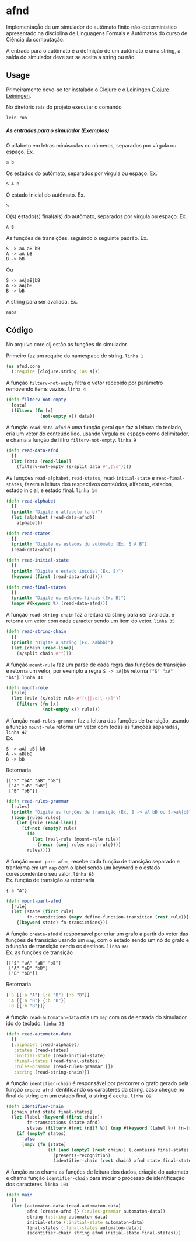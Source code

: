 # afnd
Implementaçã́o de um simulador de autômato finito não-determinístico 
apresentado na disciplina de Linguagens Formais e Autômatos do curso de 
Ciência da computação.
 
A entrada para o autômato é a definição de um autômato e uma string, a saída
do simulador deve ser se aceita a string ou não.

## Usage

Primeiramente deve-se ter instalado o Clojure e o Leiningen [Clojure](https://clojure.org/guides/getting_started) [Leiningen](https://leiningen.org/#install).


No diretório raiz do projeto executar o comando  
```
lein run
```

##### As entradas para o simulador (Exemplos)
O alfabeto em letras minúsculas ou números, separados por vírgula ou espaço. Ex.  
```
a b
```

Os estados do autômato, separados por vírgula ou espaço. Ex.  
```
S A B
```

O estado inicial do autômato. Ex.  
```
S
```

O(s) estado(s) final(ais) do autômato, separados por vírgula ou espaço. Ex.  
```
A B
```

As funções de transições, seguindo o seguinte padrão. Ex.
```
S -> aA aB bB
A -> aA bB
B -> bB
```
Ou
```
S -> aA|aB|bB
A -> aA|bB
B -> bB
```

A string para ser avaliada. Ex.
```
aaba
```

## Código

No arquivo core.clj estão as funções do simulador.  

Primeiro faz um require do namespace de string. ``linha 1``
```clojure
(ns afnd.core
  (:require [clojure.string :as s]))
```

A função ``filterv-not-empty`` filtra o vetor recebido por parâmetro 
removendo items vazios. ``linha 4``
```clojure
(defn filterv-not-empty
  [data]
  (filterv (fn [x]
             (not-empty x)) data))
```

A função ``read-data-afnd`` é uma função geral que faz a leitura do teclado, 
cria um vetor do conteúdo lido, usando vírgula ou espaço como delimitador, 
e chama a função de filtro ``filterv-not-empty``. ``linha 9``  
```clojure
(defn read-data-afnd
  []
  (let [data (read-line)]
    (filterv-not-empty (s/split data #",|\s"))))
```

As funções ``read-alphabet``, ``read-states``, ``read-initial-state`` e 
``read-final-states``, fazem a leitura dos respectivos conteúdos, alfabeto, 
estados, estado inicial, e estado final. ``linha 14``
```clojure
(defn read-alphabet
  []
  (println "Digite o alfabeto (a b)")
  (let [alphabet (read-data-afnd)]
    alphabet))

(defn read-states
  []
  (println "Digite os estados do autômato (Ex. S A B")
  (read-data-afnd))

(defn read-initial-state
  []
  (println "Digite o estado inicial (Ex. S)")
  (keyword (first (read-data-afnd))))

(defn read-final-states
  []
  (println "Digite os estados finais (Ex. B)")
  (mapv #(keyword %) (read-data-afnd)))
```

A função ``read-string-chain`` faz a leitura da string para ser avaliada, 
e retorna um vetor com cada caracter sendo um item do vetor. ``linha 35``  
```clojure
(defn read-string-chain
  []
  (println "Digite a string (Ex. aabbb)")
  (let [chain (read-line)]
    (s/split chain #"")))
```

A função ``mount-rule`` faz um parse de cada regra das funções de transição 
e retorna um vetor, por exemplo a regra ``S -> aA|bA`` retorna ``["S" "aA" "bA"]``. ``linha 41``  
```clojure
(defn mount-rule
  [rule]
  (let [rule (s/split rule #"[\||\s|\-\>]")]
    (filterv (fn [x]
              (not-empty x)) rule)))
```

A função ``read-rules-grammar`` faz a leitura das funções de transição, 
usando a função ``mount-rule`` retorna um vetor com todas as funções separadas, ``linha 47``  
Ex.  
```
S -> aA| aB| bB  
A -> aB|bB  
B -> bB  
```
Retornaria  
```
[["S" "aA" "aB" "bB"]
 ["A" "aB" "bB"]
 ["B" "bB"]]
```
```clojure
(defn read-rules-grammar
  [rules]
  (println "Digite as funções de transição (Ex. S -> aA bB ou S->aA|bB")
  (loop [rules rules]
    (let [rule (read-line)]
      (if-not (empty? rule)
        (do
          (let [real-rule (mount-rule rule)]
            (recur (conj rules real-rule))))
        rules))))
```

A função ``mount-part-afnd``, recebe cada função de transição separado 
e tranforma em um ``map`` com o label sendo um keyword e o estado 
corespondente o seu valor. ``linha 63``  
Ex. função de transição ``aA`` retornaria  
```
{:a "A"}
```
```clojure
(defn mount-part-afnd
  [rule]
  (let [state (first rule)
        fn-transictions (mapv define-function-transition (rest rule))]
    {(keyword state) fn-transictions}))
```

A função ``create-afnd`` é responsável por criar um grafo a partir do vetor das  
funções de transição usando um ``map``, com o estado sendo um nó do grafo 
e a função de transição sendo os destinos. ``linha 69``  
Ex. as funções de transição  
```
[["S" "aA" "aB" "bB"]
 ["A" "aB" "bB"]
 ["B" "bB"]]
```
Retornaria  
```clojure
{:S [{:a "A"} {:a "B"} {:b "B"}]
 :A [{:a "B"} {:b "B"}]
 :B [{:b "B"}]}
```

A função ``read-automaton-data`` cria um ``map`` com os de entrada do simulador 
ido do teclado. ``linha 76``  
```clojure
(defn read-automaton-data
  []
  {:alphabet (read-alphabet)
   :states (read-states)
   :initial-state (read-initial-state)
   :final-states (read-final-states)
   :rules-grammar (read-rules-grammar [])
   :string (read-string-chain)})
```

A função ``identifier-chain`` é responsável por percorrer o grafo gerado 
pela função ``create-afnd`` identificando os caracteres da string, caso 
chegue no final da string em um estado final, a string é aceita. ``linha 89``  
```clojure
(defn identifier-chain
  [chain afnd state final-states]
  (let [label (keyword (first chain))
        fn-transactions (state afnd)
        states (filterv #(not (nil? %)) (map #(keyword (label %)) fn-transactions))]
    (if (empty? states)
      false
      (mapv (fn [state]
	            (if (and (empty? (rest chain)) (.contains final-states state)) 
	              (presents-recognition)
	              (identifier-chain (rest chain) afnd state final-states))) states))))
```

A função ``main`` chama as funções de leitura dos dados, criação do automato 
e chama função ``identifier-chain`` para iniciar o processo de identificação 
dos caracteres. ``linha 101``  
```clojure
(defn main
  []
  (let [automaton-data (read-automaton-data)
        afnd (create-afnd {} (:rules-grammar automaton-data))
        string (:string automaton-data)
        initial-state (:initial-state automaton-data)
        final-states (:final-states automaton-data)]
        (identifier-chain string afnd initial-state final-states)))
```














